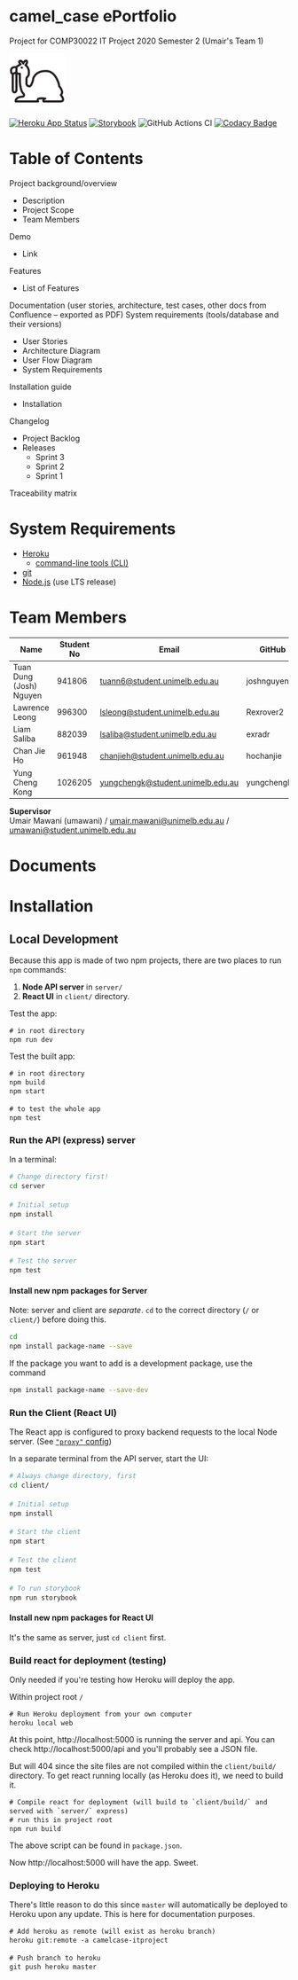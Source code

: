# camel_case ePortfolio 
Project for COMP30022 IT Project 2020 Semester 2 (Umair's Team 1)

<img src="client/src/svg/camel.svg" alt="drawing" width="100"/>

[![Heroku App Status](http://heroku-shields.herokuapp.com/camelcase-itproject)](https://camelcase-itproject.herokuapp.com)
[![Storybook](https://camo.githubusercontent.com/4c64e07178937065fd61d9ba90de13291394dd56/68747470733a2f2f63646e2e6a7364656c6976722e6e65742f67682f73746f7279626f6f6b6a732f6272616e64406d61737465722f62616467652f62616467652d73746f7279626f6f6b2e737667)](https://5f61a7e9e0a12400222c3299.chromatic.com/)
![GitHub Actions CI](https://github.com/exradr/itproject2020/workflows/Node.js%20CI/badge.svg)
[![Codacy Badge](https://app.codacy.com/project/badge/Grade/85274d2bb2c94685a95b3900f9c9d9ab)](https://www.codacy.com?utm_source=github.com&amp;utm_medium=referral&amp;utm_content=exradr/itproject2020&amp;utm_campaign=Badge_Grade)

# Table of Contents
Project background/overview
- Description
- Project Scope
- Team Members

Demo
- Link

Features
- List of Features

Documentation (user stories, architecture, test cases, other docs from Confluence – exported as PDF) System requirements (tools/database and their versions)
- User Stories
- Architecture Diagram
- User Flow Diagram
- System Requirements

Installation guide
- Installation

Changelog
- Project Backlog
- Releases
  - Sprint 3
  - Sprint 2
  - Sprint 1

Traceability matrix


# System Requirements
* [Heroku](https://www.heroku.com/home)
  * [command-line tools (CLI)](https://toolbelt.heroku.com)
* [git](https://git-scm.com/book/en/v2/Getting-Started-Installing-Git)
* [Node.js](https://nodejs.org) (use LTS release)

# Team Members
| Name                    | Student No | Email                             | GitHub       |
| ----------------------- | ---------- | --------------------------------- | ------------ |
| Tuan Dung (Josh) Nguyen | 941806     | tuann6@student.unimelb.edu.au     | joshnguyen99 |
| Lawrence Leong          | 996300     | lsleong@student.unimelb.edu.au    | Rexrover2    |
| Liam Saliba             | 882039     | lsaliba@student.unimelb.edu.au    | exradr       |
| Chan Jie Ho             | 961948     | chanjieh@student.unimelb.edu.au   | hochanjie    |
| Yung Cheng Kong         | 1026205    | yungchengk@student.unimelb.edu.au | yungchengK   |

**Supervisor**  
Umair Mawani (umawani) / umair.mawani@unimelb.edu.au / umawani@student.unimelb.edu.au

# Documents

# Installation
## Local Development

Because this app is made of two npm projects, there are two places to run `npm` commands:

1. **Node API server** in `server/`
2. **React UI** in `client/` directory.

Test the app:
```
# in root directory
npm run dev
```

Test the built app:
```
# in root directory
npm build
npm start

# to test the whole app
npm test
```



### Run the API (express) server

In a terminal:

```bash
# Change directory first!
cd server

# Initial setup
npm install

# Start the server
npm start

# Test the server
npm test
```

#### Install new npm packages for Server
Note: server and client are *separate*.  `cd` to the correct directory (`/` or `client/`) before doing this.
```bash
cd
npm install package-name --save
```

If the package you want to add is a development package, use the command
```bash
npm install package-name --save-dev
```


### Run the Client (React UI)

The React app is configured to proxy backend requests to the local Node server. (See [`"proxy"` config](client/package.json))

In a separate terminal from the API server, start the UI:

```bash
# Always change directory, first
cd client/

# Initial setup
npm install

# Start the client
npm start

# Test the client
npm test

# To run storybook
npm run storybook
```

#### Install new npm packages for React UI
It's the same as server, just `cd client` first.

### Build react for deployment (testing)
Only needed if you're testing how Heroku will deploy the app.

Within project root `/`
```
# Run Heroku deployment from your own computer
heroku local web
```
At this point, http://localhost:5000 is running the server and api.  You can check http://localhost:5000/api and you'll probably see a JSON file.

But will 404 since the site files are not compiled within the `client/build/` directory.  To get react running locally (as Heroku does it), we need to build it.
```
# Compile react for deployment (will build to `client/build/` and served with `server/` express)
# run this in project root
npm run build
```
The above script can be found in `package.json`.

Now http://localhost:5000 will have the app.  Sweet.

### Deploying to Heroku
There's little reason to do this since `master` will automatically be deployed to Heroku upon any update.
This is here for documentation purposes.
```
# Add heroku as remote (will exist as heroku branch)
heroku git:remote -a camelcase-itproject

# Push branch to heroku
git push heroku master
```
